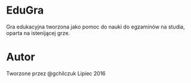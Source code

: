 # EduGra
Gra edukacyjna tworzona jako pomoc do nauki do egzaminów na studia, oparta na istenijącej grze.

# Autor
Tworzone przez @gchilczuk
Lipiec 2016
